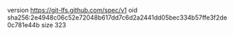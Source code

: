 version https://git-lfs.github.com/spec/v1
oid sha256:2e4948c06c52e72048b617dd7c6d2a2441dd05bec334b57ffe3f2de0c781e44b
size 323
